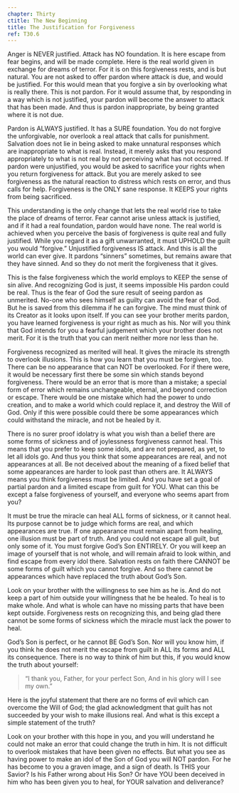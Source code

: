 ```yaml
---
chapter: Thirty
ctitle: The New Beginning
title: The Justification for Forgiveness
ref: T30.6
---
```


Anger is NEVER justified. Attack has NO foundation. It is here escape
from fear begins, and will be made complete. Here is the real world
given in exchange for dreams of terror. For it is on this forgiveness
rests, and is but natural. You are not asked to offer pardon where attack
is due, and would be justified. For this would mean that you forgive a
sin by overlooking what is really there. This is not pardon. For it
would assume that, by responding in a way which is not justified, your
pardon will become the answer to attack that has been made. And thus is
pardon inappropriate, by being granted where it is not due.

Pardon is ALWAYS justified. It has a SURE foundation. You do not forgive
the unforgivable, nor overlook a real attack that calls for punishment.
Salvation does not lie in being asked to make unnatural responses which
are inappropriate to what is real. Instead, it merely asks that you
respond appropriately to what is not real by not perceiving what has not
occurred. If pardon were unjustified, you would be asked to sacrifice
your rights when you return forgiveness for attack. But you are merely
asked to see forgiveness as the natural reaction to distress which rests
on error, and thus calls for help.  Forgiveness is the ONLY sane
response. It KEEPS your rights from being sacrificed.

This understanding is the only change that lets the real world rise to
take the place of dreams of terror. Fear cannot arise unless attack is
justified, and if it had a real foundation, pardon would have none. The
real world is achieved when you perceive the basis of forgiveness is
quite real and fully justified. While you regard it as a gift
unwarranted, it must UPHOLD the guilt you would “forgive.” Unjustified
forgiveness IS attack. And this is all the world can ever give. It
pardons “sinners” sometimes, but remains aware that they have sinned.
And so they do not merit the forgiveness that it gives.

This is the false forgiveness which the world employs to KEEP the sense
of sin alive. And recognizing God is just, it seems impossible His
pardon could be real. Thus is the fear of God the sure result of seeing
pardon as unmerited. No-one who sees himself as guilty can avoid the
fear of God. But he is saved from this dilemma if he can forgive. The
mind must think of its Creator as it looks upon itself. If you can see
your brother merits pardon, you have learned forgiveness is your right
as much as his. Nor will you think that God intends for you a fearful
judgement which your brother does not merit. For it is the truth that
you can merit neither more nor less than he.

Forgiveness recognized as merited will heal. It gives the miracle its
strength to overlook illusions. This is how you learn that you must be
forgiven, too. There can be no appearance that can NOT be overlooked.
For if there were, it would be necessary first there be some sin which
stands beyond forgiveness. There would be an error that is more than a
mistake; a special form of error which remains unchangeable, eternal,
and beyond correction or escape. There would be one mistake which had the
power to undo creation, and to make a world which could replace it, and
destroy the Will of God. Only if this were possible could there be some
appearances which could withstand the miracle, and not be healed by it.

There is no surer proof idolatry is what you wish than a belief there
are some forms of sickness and of joylessness forgiveness cannot heal.
This means that you prefer to keep some idols, and are not prepared, as
yet, to let all idols go. And thus you think that some appearances are
real, and not appearances at all. Be not deceived about the meaning of a
fixed belief that some appearances are harder to look past than others
are. It ALWAYS means you think forgiveness must be limited. And you have
set a goal of partial pardon and a limited escape from guilt for YOU.
What can this be except a false forgiveness of yourself, and everyone
who seems apart from you?

It must be true the miracle can heal ALL forms of sickness, or it cannot
heal. Its purpose cannot be to judge which forms are real, and which
appearances are true. If one appearance must remain apart from healing,
one illusion must be part of truth. And you could not escape all guilt,
but only some of it. You must forgive God’s Son ENTIRELY. Or you will
keep an image of yourself that is not whole, and will remain afraid to
look within, and find escape from every idol there. Salvation rests on
faith there CANNOT be some forms of guilt which you cannot forgive. And
so there cannot be appearances which have replaced the truth about God’s
Son.

Look on your brother with the willingness to see him as he is. And do
not keep a part of him outside your willingness that he be healed. To
heal is to make whole. And what is whole can have no missing parts that
have been kept outside. Forgiveness rests on recognizing this, and being
glad there cannot be some forms of sickness which the miracle must lack
the power to heal.

God’s Son is perfect, or he cannot BE God’s Son. Nor will you know him,
if you think he does not merit the escape from guilt in ALL its forms
and ALL its consequence. There is no way to think of him but this, if
you would know the truth about yourself:

> “I thank you, Father, for your perfect Son, And in his glory will I
> see my own.”

Here is the joyful statement that there are no forms of evil which can
overcome the Will of God; the glad acknowledgment that guilt has not
succeeded by your wish to make illusions real. And what
is this except a simple statement of the truth?

Look on your brother with this hope in you, and you will understand he
could not make an error that could change the truth in him. It is not
difficult to overlook mistakes that have been given no effects. But what
you see as having power to make an idol of the Son of God you will NOT
pardon. For he has become to you a graven image, and a sign of death. Is
THIS your Savior? Is his Father wrong about His Son? Or have YOU been
deceived in him who has been given you to heal, for YOUR salvation and
deliverance?

